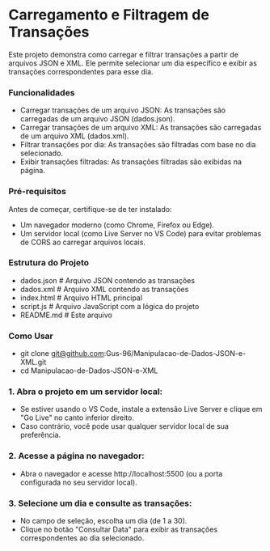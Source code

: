 # Carregamento e Filtragem de Transações
Este projeto demonstra como carregar e filtrar transações a partir de arquivos JSON e XML. Ele permite selecionar um dia específico e exibir as transações correspondentes para esse dia.

### Funcionalidades
- Carregar transações de um arquivo JSON: As transações são carregadas de um arquivo JSON (dados.json).
- Carregar transações de um arquivo XML: As transações são carregadas de um arquivo XML (dados.xml).
- Filtrar transações por dia: As transações são filtradas com base no dia selecionado.
- Exibir transações filtradas: As transações filtradas são exibidas na página.

### Pré-requisitos
Antes de começar, certifique-se de ter instalado:
- Um navegador moderno (como Chrome, Firefox ou Edge).
- Um servidor local (como Live Server no VS Code) para evitar problemas de CORS ao carregar arquivos locais.

### Estrutura do Projeto
- dados.json          # Arquivo JSON contendo as transações
- dados.xml           # Arquivo XML contendo as transações
- index.html          # Arquivo HTML principal
- script.js           # Arquivo JavaScript com a lógica do projeto
- README.md           # Este arquivo

### Como Usar
- git clone git@github.com:Gus-96/Manipulacao-de-Dados-JSON-e-XML.git
- cd Manipulacao-de-Dados-JSON-e-XML

### 1. Abra o projeto em um servidor local:
- Se estiver usando o VS Code, instale a extensão Live Server e clique em "Go Live" no canto inferior direito.
- Caso contrário, você pode usar qualquer servidor local de sua preferência.

### 2. Acesse a página no navegador:
- Abra o navegador e acesse http://localhost:5500 (ou a porta configurada no seu servidor local).

### 3. Selecione um dia e consulte as transações:
- No campo de seleção, escolha um dia (de 1 a 30).
- Clique no botão "Consultar Data" para exibir as transações correspondentes ao dia selecionado.
